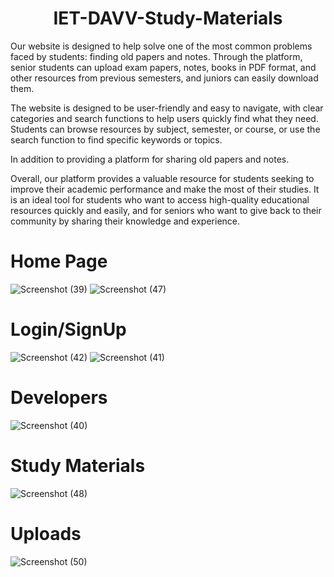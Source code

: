 <h1 align="center">IET-DAVV-Study-Materials</h1>

Our website is designed to help solve one of the most common problems faced by students: finding old papers and notes. Through the platform, senior students can upload exam papers, notes, books in PDF format, and other resources from previous semesters, and juniors can easily download them.

The website is designed to be user-friendly and easy to navigate, with clear categories and search functions to help users quickly find what they need. Students can browse resources by subject, semester, or course, or use the search function to find specific keywords or topics.

In addition to providing a platform for sharing old papers and notes.

Overall, our platform provides a valuable resource for students seeking to improve their academic performance and make the most of their studies. It is an ideal tool for students who want to access high-quality educational resources quickly and easily, and for seniors who want to give back to their community by sharing their knowledge and experience.

# Home Page
![Screenshot (39)](https://user-images.githubusercontent.com/70679523/194745731-d1f62454-53ad-4212-9021-232b2d802a51.png)
![Screenshot (47)](https://user-images.githubusercontent.com/70679523/194745782-105c139d-65de-417a-bc49-03d913f4003c.png)

# Login/SignUp
![Screenshot (42)](https://user-images.githubusercontent.com/70679523/194745794-6b01edf3-49c9-4252-9879-eef21744b664.png)
![Screenshot (41)](https://user-images.githubusercontent.com/70679523/194745800-e53c588f-a3e1-4d78-8d46-a95a09a1d6d8.png)

# Developers
![Screenshot (40)](https://user-images.githubusercontent.com/70679523/194745855-027ad633-4dac-4e14-b78e-80cf93431a75.png)

# Study Materials
![Screenshot (48)](https://user-images.githubusercontent.com/70679523/202923173-23e1e547-eb8d-4dbc-b4b1-3d5a154aad80.png)

# Uploads
![Screenshot (50)](https://user-images.githubusercontent.com/70679523/206835437-025ead55-e088-4ca0-9583-c1a3c0f45af5.png)

